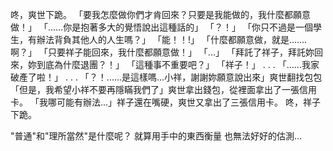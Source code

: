 咚，爽世下跪。
「要我怎麼做你們才肯回來？只要是我能做的，我什麼都願意做！」
「......你是抱著多大的覺悟說出這種話的」
「？！」
「你只不過是一個學生，有辦法背負其他人的人生嗎？」
「能！！!」
「什麼都願意做，就是.......啊？」
「只要祥子能回來，我什麼都願意做！」
「...」
「拜託了祥子，拜託妳回來，妳到底為什麼退團？！」
「這種事不重要吧？」
「祥子！」
.
.
.
「......我家破產了啦！」
.
.
.
「？！......是這樣嗎...小祥，謝謝妳願意說出來」爽世翻找包包「但是，我希望小祥不要再隱瞞我們了」爽世拿出錢包，從裡面拿出了一張信用卡。
「我哪可能有辦法...」祥子還在嘴硬，爽世又拿出了三張信用卡。
咚，祥子下跪。

"普通"和"理所當然"是什麼呢？
就算用手中的東西衡量
也無法好好的估測...
